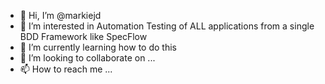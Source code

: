 - 👋 Hi, I’m @markiejd
- 👀 I’m interested in Automation Testing of ALL applications from a single BDD Framework like SpecFlow
- 🌱 I’m currently learning how to do this
- 💞️ I’m looking to collaborate on ...
- 📫 How to reach me ...

<!---
markiejd/markiejd is a ✨ special ✨ repository because its `README.md` (this file) appears on your GitHub profile.
You can click the Preview link to take a look at your changes.
--->
